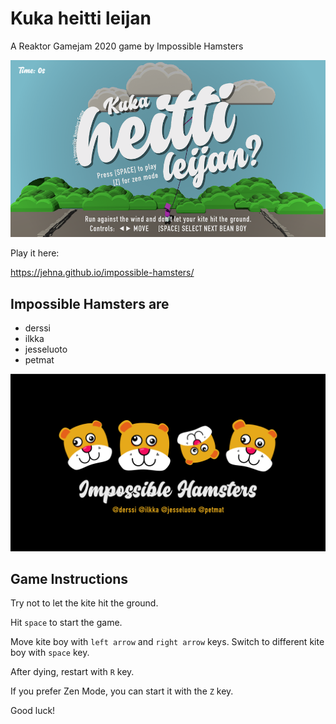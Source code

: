 # Kuka heitti leijan 

A Reaktor Gamejam 2020 game by Impossible Hamsters

![Kuka heitti leijan](./game.png)

Play it here:

https://jehna.github.io/impossible-hamsters/

## Impossible Hamsters are

- derssi
- ilkka
- jesseluoto
- petmat

![Impossible Hamsters](./Assets/credits.png)

## Game Instructions

Try not to let the kite hit the ground.

Hit `space` to start the game.

Move kite boy with `left arrow` and `right arrow` keys. Switch to different kite boy with `space` key.

After dying, restart with `R` key.

If you prefer Zen Mode, you can start it with the `Z` key.

Good luck!



